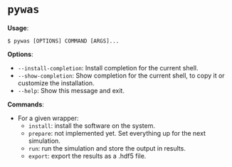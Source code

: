 # `pywas`

**Usage**:

```console
$ pywas [OPTIONS] COMMAND [ARGS]...
```

**Options**:

* `--install-completion`: Install completion for the current shell.
* `--show-completion`: Show completion for the current shell, to copy it or customize the installation.
* `--help`: Show this message and exit.

**Commands**:

* For a given wrapper:
  * `install`: install the software on the system.
  * `prepare`: not implemented yet. Set everything up for the next simulation.
  * `run`: run the simulation and store the output in results.
  * `export`: export the results as a .hdf5 file.

